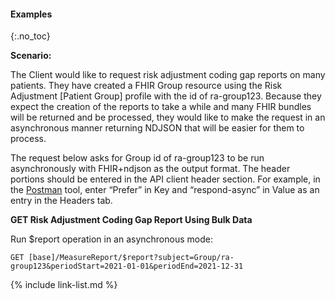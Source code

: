 
#### Examples
{:.no_toc}

**Scenario:**

The Client would like to request risk adjustment coding gap reports on many patients. They have created a FHIR Group resource using the Risk Adjustment [Patient Group] profile with the id of ra-group123. Because they expect the creation of the reports to take a while and many FHIR bundles will be returned and be processed, they would like to make the request in an asynchronous manner returning NDJSON that will be easier for them to process.

The request below asks for Group id of ra-group123 to be run asynchronously with FHIR+ndjson as the output format. The header portions should be entered in the API client header section. For example, in the [Postman](https://www.postman.com/) tool, enter “Prefer” in Key and “respond-async” in Value as an entry in the Headers tab.

**GET Risk Adjustment Coding Gap Report Using Bulk Data**

Run $report operation in an asynchronous mode:
```
GET [base]/MeasureReport/$report?subject=Group/ra-group123&periodStart=2021-01-01&periodEnd=2021-12-31

```
{% include link-list.md %}
